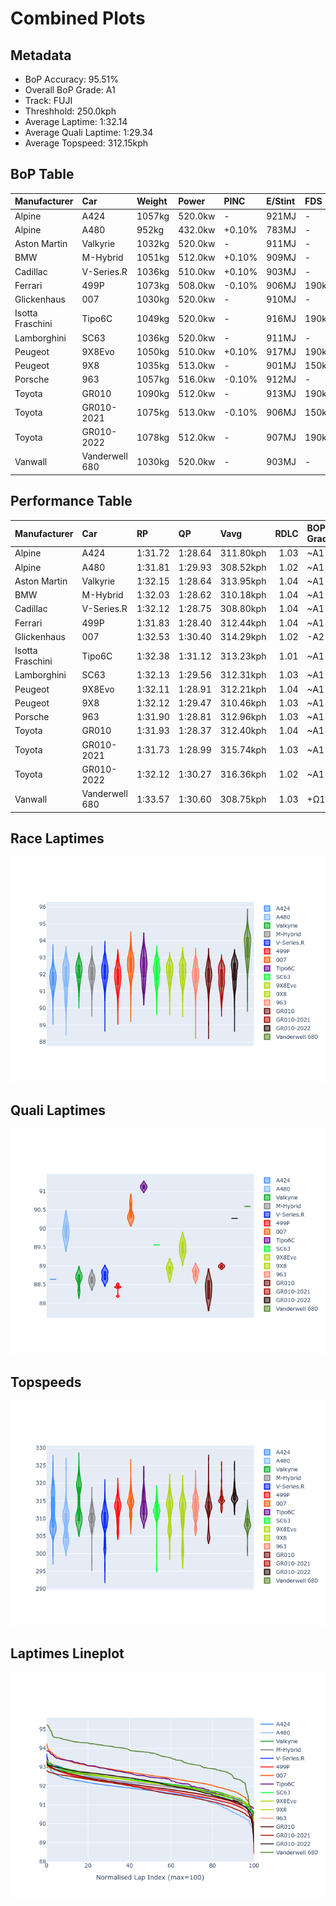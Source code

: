 # Combined Plots

## Metadata

- BoP Accuracy: 95.51%
- Overall BoP Grade: A1
- Track: FUJI
- Threshhold: 250.0kph
- Average Laptime: 1:32.14
- Average Quali Laptime: 1:29.34
- Average Topspeed: 312.15kph

## BoP Table
| Manufacturer     | Car            | Weight   | Power   | PINC   | E/Stint   | FDS    | RDP    | QDP    | TDP    |
|:-----------------|:---------------|:---------|:--------|:-------|:----------|:-------|:-------|:-------|:-------|
| Alpine           | A424           | 1057kg   | 520.0kw | -      | 921MJ     | -      | 51.64% | 59.31% | 26.80% |
| Alpine           | A480           | 952kg    | 432.0kw | +0.10% | 783MJ     | -      | 53.05% | 74.07% | 48.97% |
| Aston Martin     | Valkyrie       | 1032kg   | 520.0kw | -      | 911MJ     | -      | 53.50% | 53.33% | 21.51% |
| BMW              | M-Hybrid       | 1051kg   | 512.0kw | +0.10% | 909MJ     | -      | 52.89% | 56.22% | 33.41% |
| Cadillac         | V-Series.R     | 1036kg   | 510.0kw | +0.10% | 903MJ     | -      | 48.63% | 60.80% | 19.01% |
| Ferrari          | 499P           | 1073kg   | 508.0kw | -0.10% | 906MJ     | 190kph | 51.38% | 44.98% | 9.83%  |
| Glickenhaus      | 007            | 1030kg   | 520.0kw | -      | 910MJ     | -      | 46.15% | 49.30% | 41.45% |
| Isotta Fraschini | Tipo6C         | 1049kg   | 520.0kw | -      | 916MJ     | 190kph | 43.95% | 47.22% | 31.53% |
| Lamborghini      | SC63           | 1036kg   | 520.0kw | -      | 911MJ     | -      | 48.33% | 60.95% | 28.65% |
| Peugeot          | 9X8Evo         | 1050kg   | 510.0kw | +0.10% | 917MJ     | 190kph | 48.87% | 52.78% | 15.41% |
| Peugeot          | 9X8            | 1035kg   | 513.0kw | -      | 901MJ     | 150kph | 54.54% | 58.39% | 9.69%  |
| Porsche          | 963            | 1057kg   | 516.0kw | -0.10% | 912MJ     | -      | 50.70% | 44.30% | 29.51% |
| Toyota           | GR010          | 1090kg   | 512.0kw | -      | 913MJ     | 190kph | 51.09% | 52.71% | 11.46% |
| Toyota           | GR010-2021     | 1075kg   | 513.0kw | -0.10% | 906MJ     | 150kph | 54.08% | 54.81% | 9.72%  |
| Toyota           | GR010-2022     | 1078kg   | 512.0kw | -      | 907MJ     | 190kph | 53.45% | 68.83% | 9.58%  |
| Vanwall          | Vanderwell 680 | 1030kg   | 520.0kw | -      | 903MJ     | -      | 49.68% | 60.93% | 34.43% |

## Performance Table
| Manufacturer     | Car            | RP      | QP      | Vavg      |   RDLC | BOP-Grade   | Match   |
|:-----------------|:---------------|:--------|:--------|:----------|-------:|:------------|:--------|
| Alpine           | A424           | 1:31.72 | 1:28.64 | 311.80kph |   1.03 | ~A1         | 99.94%  |
| Alpine           | A480           | 1:31.81 | 1:29.93 | 308.52kph |   1.02 | ~A1         | 99.60%  |
| Aston Martin     | Valkyrie       | 1:32.15 | 1:28.64 | 313.95kph |   1.04 | ~A1         | 100.00% |
| BMW              | M-Hybrid       | 1:32.03 | 1:28.62 | 310.18kph |   1.04 | ~A1         | 100.00% |
| Cadillac         | V-Series.R     | 1:32.12 | 1:28.75 | 308.80kph |   1.04 | ~A1         | 99.65%  |
| Ferrari          | 499P           | 1:31.83 | 1:28.40 | 312.44kph |   1.04 | ~A1         | 99.91%  |
| Glickenhaus      | 007            | 1:32.53 | 1:30.40 | 314.29kph |   1.02 | -A2         | 94.00%  |
| Isotta Fraschini | Tipo6C         | 1:32.38 | 1:31.12 | 313.23kph |   1.01 | ~A1         | 95.52%  |
| Lamborghini      | SC63           | 1:32.13 | 1:29.56 | 312.31kph |   1.03 | ~A1         | 100.00% |
| Peugeot          | 9X8Evo         | 1:32.11 | 1:28.91 | 312.21kph |   1.04 | ~A1         | 100.00% |
| Peugeot          | 9X8            | 1:32.12 | 1:29.47 | 310.46kph |   1.03 | ~A1         | 100.00% |
| Porsche          | 963            | 1:31.90 | 1:28.81 | 312.96kph |   1.03 | ~A1         | 99.84%  |
| Toyota           | GR010          | 1:31.93 | 1:28.37 | 312.40kph |   1.04 | ~A1         | 99.76%  |
| Toyota           | GR010-2021     | 1:31.73 | 1:28.99 | 315.74kph |   1.03 | ~A1         | 100.00% |
| Toyota           | GR010-2022     | 1:32.12 | 1:30.27 | 316.36kph |   1.02 | ~A1         | 99.58%  |
| Vanwall          | Vanderwell 680 | 1:33.57 | 1:30.60 | 308.75kph |   1.03 | +Ω1         | 40.28%  |

## Race Laptimes
![Race Laptimes](images/race_violin.png)

## Quali Laptimes
![Quali Laptimes](images/quali_violin.png)

## Topspeeds
![Topspeeds](images/topspeed_violin.png)

## Laptimes Lineplot
![Laptimes Lineplot](images/laptime_line.png)

